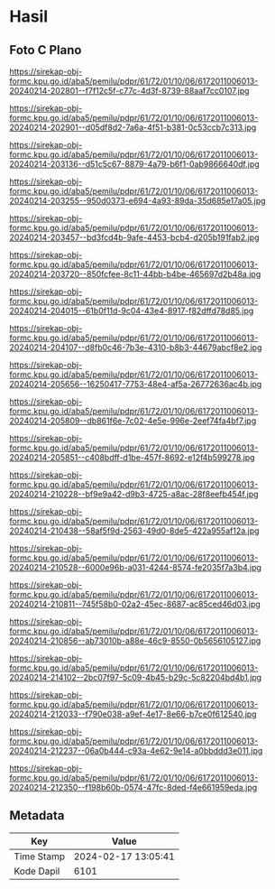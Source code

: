# Hasil

## Foto C Plano

https://sirekap-obj-formc.kpu.go.id/aba5/pemilu/pdpr/61/72/01/10/06/6172011006013-20240214-202801--f7f12c5f-c77c-4d3f-8739-88aaf7cc0107.jpg

https://sirekap-obj-formc.kpu.go.id/aba5/pemilu/pdpr/61/72/01/10/06/6172011006013-20240214-202901--d05df8d2-7a6a-4f51-b381-0c53ccb7c313.jpg

https://sirekap-obj-formc.kpu.go.id/aba5/pemilu/pdpr/61/72/01/10/06/6172011006013-20240214-203136--d51c5c67-8879-4a79-b6f1-0ab9866640df.jpg

https://sirekap-obj-formc.kpu.go.id/aba5/pemilu/pdpr/61/72/01/10/06/6172011006013-20240214-203255--950d0373-e694-4a93-89da-35d685e17a05.jpg

https://sirekap-obj-formc.kpu.go.id/aba5/pemilu/pdpr/61/72/01/10/06/6172011006013-20240214-203457--bd3fcd4b-9afe-4453-bcb4-d205b191fab2.jpg

https://sirekap-obj-formc.kpu.go.id/aba5/pemilu/pdpr/61/72/01/10/06/6172011006013-20240214-203720--850fcfee-8c11-44bb-b4be-465697d2b48a.jpg

https://sirekap-obj-formc.kpu.go.id/aba5/pemilu/pdpr/61/72/01/10/06/6172011006013-20240214-204015--61b0f11d-9c04-43e4-8917-f82dffd78d85.jpg

https://sirekap-obj-formc.kpu.go.id/aba5/pemilu/pdpr/61/72/01/10/06/6172011006013-20240214-204107--d8fb0c46-7b3e-4310-b8b3-44679abcf8e2.jpg

https://sirekap-obj-formc.kpu.go.id/aba5/pemilu/pdpr/61/72/01/10/06/6172011006013-20240214-205656--16250417-7753-48e4-af5a-26772636ac4b.jpg

https://sirekap-obj-formc.kpu.go.id/aba5/pemilu/pdpr/61/72/01/10/06/6172011006013-20240214-205809--db861f6e-7c02-4e5e-996e-2eef74fa4bf7.jpg

https://sirekap-obj-formc.kpu.go.id/aba5/pemilu/pdpr/61/72/01/10/06/6172011006013-20240214-205851--c408bdff-d1be-457f-8692-e12f4b599278.jpg

https://sirekap-obj-formc.kpu.go.id/aba5/pemilu/pdpr/61/72/01/10/06/6172011006013-20240214-210228--bf9e9a42-d9b3-4725-a8ac-28f8eefb454f.jpg

https://sirekap-obj-formc.kpu.go.id/aba5/pemilu/pdpr/61/72/01/10/06/6172011006013-20240214-210438--58af5f9d-2563-49d0-8de5-422a955af12a.jpg

https://sirekap-obj-formc.kpu.go.id/aba5/pemilu/pdpr/61/72/01/10/06/6172011006013-20240214-210528--6000e96b-a031-4244-8574-fe2035f7a3b4.jpg

https://sirekap-obj-formc.kpu.go.id/aba5/pemilu/pdpr/61/72/01/10/06/6172011006013-20240214-210811--745f58b0-02a2-45ec-8687-ac85ced46d03.jpg

https://sirekap-obj-formc.kpu.go.id/aba5/pemilu/pdpr/61/72/01/10/06/6172011006013-20240214-210856--ab73010b-a88e-46c9-8550-0b5656105127.jpg

https://sirekap-obj-formc.kpu.go.id/aba5/pemilu/pdpr/61/72/01/10/06/6172011006013-20240214-214102--2bc07f97-5c09-4b45-b29c-5c82204bd4b1.jpg

https://sirekap-obj-formc.kpu.go.id/aba5/pemilu/pdpr/61/72/01/10/06/6172011006013-20240214-212033--f790e038-a9ef-4e17-8e66-b7ce0f612540.jpg

https://sirekap-obj-formc.kpu.go.id/aba5/pemilu/pdpr/61/72/01/10/06/6172011006013-20240214-212237--06a0b444-c93a-4e62-9e14-a0bbddd3e011.jpg

https://sirekap-obj-formc.kpu.go.id/aba5/pemilu/pdpr/61/72/01/10/06/6172011006013-20240214-212350--f198b60b-0574-47fc-8ded-f4e661959eda.jpg


## Metadata

| Key        | Value               |
| ---------- | ------------------- |
| Time Stamp | 2024-02-17 13:05:41 |
| Kode Dapil | 6101                |



